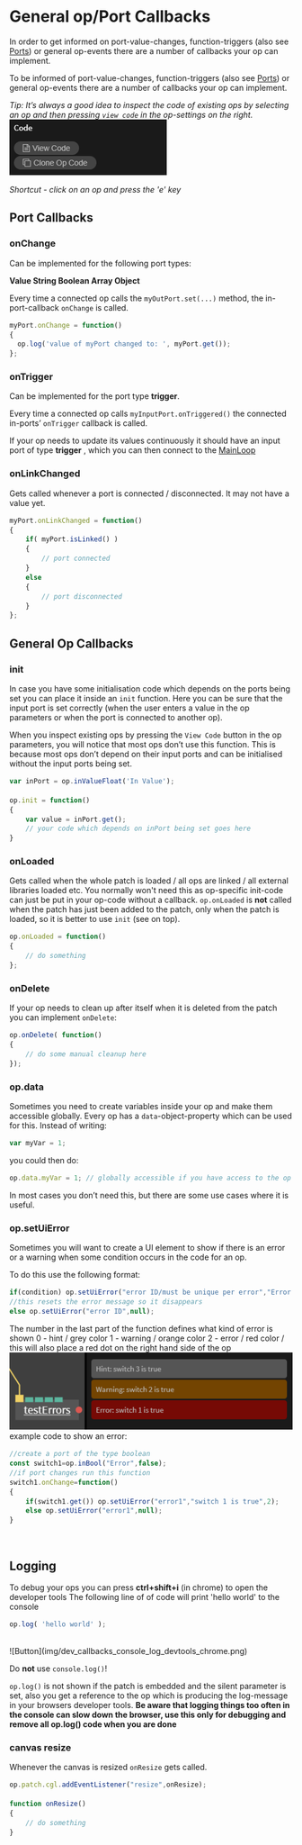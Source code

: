# General op/Port Callbacks

In order to get informed on port-value-changes, function-triggers (also see [Ports](../dev_creating_ports/dev_creating_ports.md)) or general op-events there are a number of callbacks your op can implement.

To be  informed of port-value-changes, function-triggers (also see [Ports](../dev_creating_ports/dev_creating_ports.md)) or general op-events there are a number of callbacks your op can implement.

*Tip: It’s always a good idea to inspect the code of existing ops by selecting an op and then pressing `view code` in the op-settings on the right.*<br>
![Button](img/dev_callbacks_view_code_button.png)

*Shortcut - click on an op and press the 'e' key*
<br>
## Port Callbacks

### onChange

Can be implemented for the following port types:

**Value
String
Boolean
Array
Object**

Every time a connected op calls the `myOutPort.set(...)` method, the in-port-callback `onChange` is called.

```javascript
myPort.onChange = function()
{
  op.log('value of myPort changed to: ', myPort.get());
};
```

### onTrigger

Can be implemented for the port type **trigger**.

Every time a connected op calls `myInputPort.onTriggered()` the connected in-ports’ `onTrigger` callback is called.

If your op needs to update its values continuously it should have an input port of type **trigger** , which you can then connect to the [MainLoop](https://cables.gl/op/Ops.Gl.MainLoop)



### onLinkChanged

Gets called whenever a port is connected / disconnected. It may not have a value yet.

```javascript
myPort.onLinkChanged = function()
{
	if( myPort.isLinked() )
	{
		// port connected
	}
	else
	{
		// port disconnected
	}
};
```
## General Op Callbacks

### init

In case you have some initialisation code which depends on the ports being set you can place it inside an `init` function. Here you can be sure that the input port is set correctly (when the user enters a value in the op parameters or when the port is connected to another op).

When you inspect existing ops by pressing the `View Code` button in the op parameters, you will notice that most ops don’t use this function. This is because most ops don’t depend on their input ports and can be initialised without the input ports being set.



```javascript
var inPort = op.inValueFloat('In Value');

op.init = function()
{
	var value = inPort.get();
    // your code which depends on inPort being set goes here
}
```

### onLoaded

Gets called when the whole patch is loaded / all ops are linked / all external libraries loaded etc. You normally won't need this as op-specific init-code can just be put in your op-code without a callback. `op.onLoaded` is **not** called when the patch has just been added to the patch, only when the patch is loaded, so it is better to use `init` (see on top).

```javascript
op.onLoaded = function()
{
	// do something
};
```
### onDelete

If your op needs to clean up after itself when it is deleted from the patch you can implement `onDelete`:

```javascript
op.onDelete( function()
{
	// do some manual cleanup here
});
```

### op.data

Sometimes you need to create variables inside your op and make them accessible globally. Every op has a `data`-object-property which can be used for this. Instead of writing:
```javascript
var myVar = 1;
```

you could then do:
```javascript
op.data.myVar = 1; // globally accessible if you have access to the op
```

In most cases you don’t need this, but there are some use cases where it is useful.

### op.setUiError
Sometimes you will want to create a UI element to show if there is an error or a warning when some condition occurs in the code for an op.

To do this use the following format:
```javascript
if(condition) op.setUiError("error ID/must be unique per error","Error message to show in UI",0);
//this resets the error message so it disappears
else op.setUiError("error ID",null);
```
The number in the last part of the function defines what kind of error is shown
0 - hint / grey color
1 - warning / orange color
2 - error / red color / this will also place a red dot on the right hand side of the op
<br>
![Button](img/dev_callbacks_error_UI_example.png)
<br>
example code to show an error:
```javascript
//create a port of the type boolean
const switch1=op.inBool("Error",false);
//if port changes run this function
switch1.onChange=function()
{
	if(switch1.get()) op.setUiError("error1","switch 1 is true",2);
    else op.setUiError("error1",null);
}
```
<br>


## Logging

To debug your ops you can press **ctrl+shift+i** (in chrome) to open the developer tools
The following line of of code will print 'hello world' to the console

```javascript
op.log( 'hello world' );
```
<br>
![Button](img/dev_callbacks_console_log_devtools_chrome.png)

Do **not** use `console.log()`!

`op.log()` is not shown if the patch is embedded and the silent parameter is set, also you get a reference to the op which is producing the log-message in your browsers developer tools.
**Be aware that logging things too often in the console can slow down the browser, use this only for debugging and remove all op.log() code when you are done**

### canvas resize

Whenever the canvas is resized `onResize` gets called.

```javascript
op.patch.cgl.addEventListener("resize",onResize);

function onResize()
{
	// do something
}

```

